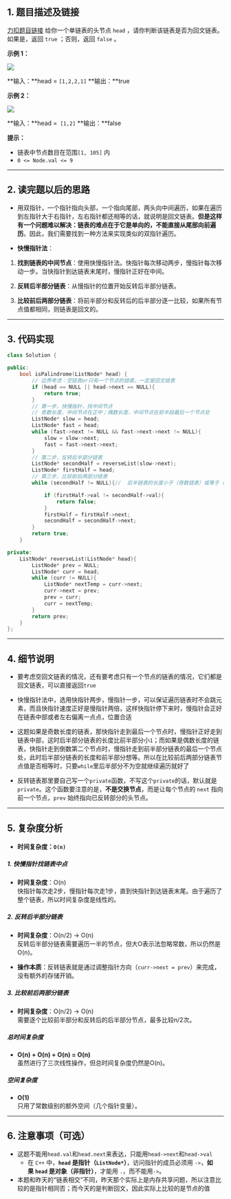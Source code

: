 ## 1. 题目描述及链接
[力扣题目链接](https://leetcode.cn/problems/palindrome-linked-list/description/?envType=problem-list-v2&envId=2cktkvj)
给你一个单链表的头节点 `head` ，请你判断该链表是否为回文链表。如果是，返回 `true` ；否则，返回 `false` 。

**示例 1：**

![](https://assets.leetcode.com/uploads/2021/03/03/pal1linked-list.jpg)

**输入：**head = `[1,2,2,1]`
**输出：**true

**示例 2：**

![](https://assets.leetcode.com/uploads/2021/03/03/pal2linked-list.jpg)

**输入：**head =` [1,2]`
**输出：**false

**提示：**

- 链表中节点数目在范围`[1, 105]` 内
- `0 <= Node.val <= 9`

---
## 2. 读完题以后的思路

- 用双指针，一个指针指向头部，一个指向尾部，两头向中间遍历，如果在遍历到左指针大于右指针，左右指针都还相等的话，就说明是回文链表。**但是这样有一个问题难以解决：链表的难点在于它是单向的，不能直接从尾部向前遍历**。因此，我们需要找到一种方法来实现类似的双指针遍历。

- **快慢指针法**：
1. **找到链表的中间节点**：使用快慢指针法。快指针每次移动两步，慢指针每次移动一步。当快指针到达链表末尾时，慢指针正好在中间。
    
2. **反转后半部分链表**：从慢指针的位置开始反转后半部分链表。
    
3. **比较前后两部分链表**：将前半部分和反转后的后半部分逐一比较，如果所有节点值都相同，则链表是回文的。
---
## 3. 代码实现

```cpp
class Solution {

public:
    bool isPalindrome(ListNode* head) {
        // 边界考虑：空链表or只有一个节点的链表，一定是回文链表
        if (head == NULL || head->next == NULL){
            return true;
        }
        // 第一步，快慢指针，找中间节点
        // 奇数长度，中间节点在正中；偶数长度，中间节点在前半段最后一个节点处
        ListNode* slow = head;
        ListNode* fast = head;
        while (fast->next != NULL && fast->next->next != NULL){
            slow = slow->next;
            fast = fast->next->next;
        }
        // 第二步，反转后半部分链表
        ListNode* secondHalf = reverseList(slow->next);
        ListNode* firstHalf = head;
        // 第三步，比较前后两部分链表
        while (secondHalf != NULL){//  后半链表的长度小于（奇数链表）或等于（偶数链表）前半链表的长度，所以后半链表走完，就比较完了

            if (firstHalf->val != secondHalf->val){
                return false;
            }
            firstHalf = firstHalf->next;
            secondHalf = secondHalf->next;
        }
        return true;
    }

private:
    ListNode* reverseList(ListNode* head){
        ListNode* prev = NULL;
        ListNode* curr = head;
        while (curr != NULL){
            ListNode* nextTemp = curr->next;
            curr->next = prev;
            prev = curr;
            curr = nextTemp;
        }
        return prev;
    }
};
```
---
## 4. 细节说明

- 要考虑空回文链表的情况，还有要考虑只有一个节点的链表的情况，它们都是回文链表，可以直接返回`true`

- 快慢指针法中，选用快指针两步，慢指针一步，可以保证遍历链表时不会跳元素，而且快指针速度正好是慢指针两倍，这样快指针停下来时，慢指针会正好在链表中部或者左右偏离一点点，位置合适

- 这题如果是奇数长度的链表，那快指针走到最后一个节点时，慢指针正好走到链表中部，这时后半部分链表的长度比前半部分小`1`；而如果是偶数长度的链表，快指针走到倒数第二个节点时，慢指针走到前半部分链表的最后一个节点处，此时后半部分链表的长度和前半部分想等。所以在比较前后两部分链表节点值是否相等时，只要`while`里后半部分不为空就继续遍历就好了

- 反转链表那里要自己写一个`private`函数，不写这个`private`的话，默认就是`private`。这个函数要注意的是，**不是交换节点**，而是让每个节点的 `next` 指向前一个节点，`prev` 始终指向已反转部分的头节点。
---
## 5. 复杂度分析

- #### 时间复杂度：`O(n)`
##### 1. **快慢指针找链表中点**

- **时间复杂度**：O(n)  
    快指针每次走2步，慢指针每次走1步，直到快指针到达链表末尾。由于遍历了整个链表，所以时间复杂度是线性的。
    
##### 2. **反转后半部分链表**

- **时间复杂度**：O(n/2) → O(n)  
    反转后半部分链表需要遍历一半的节点，但大O表示法忽略常数，所以仍然是O(n)。
    
- **操作本质**：反转链表就是通过调整指针方向（`curr->next = prev`）来完成，没有额外的存储开销。
##### 3. **比较前后两部分链表**

- **时间复杂度**：O(n/2) → O(n)  
    需要逐个比较前半部分和反转后的后半部分节点，最多比较n/2次。
##### **总时间复杂度**

- **O(n) + O(n) + O(n) = O(n)**  
    虽然进行了三次线性操作，但总时间复杂度仍然是O(n)。
##### **空间复杂度**

- **O(1)**  
    只用了常数级别的额外空间（几个指针变量）。
---
## 6. 注意事项（可选）

- 这题不能用`head.val`和`head.next`来表达，只能用`head->next`和`head->val`
	- 在 `C++` 中，**`head` 是指针（`ListNode*`）**，访问指针的成员必须用 `->`，**如果 `head` 是对象（非指针）**，才能用 `.`，而不能用`->`。
- 本题和昨天的“链表相交”不同，昨天那个实际上是内存共享问题，所以注意比较的是指针相同否；而今天的是判断回文，因此实际上比较的是节点的值